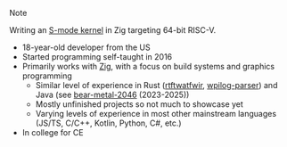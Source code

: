 > [!NOTE]
> Writing an [S-mode kernel](https://github.com/nukkeldev/os) in Zig targeting 64-bit RISC-V.

- 18-year-old developer from the US
- Started programming self-taught in 2016
- Primarily works with [Zig](https://ziglang.org/), with a focus on build systems and graphics programming
  - Similar level of experience in Rust ([rtftwatfwir](https://github.com/nukkeldev/rtftwatfwir), [wpilog-parser](https://github.com/nukkeldev/wpilog-parser))
    and Java (see [bear-metal-2046](https://github.com/bear-metal-2046) (2023-2025))
  - Mostly unfinished projects so not much to showcase yet
  - Varying levels of experience in most other mainstream languages (JS/TS, C/C++, Kotlin, Python, C#, etc.)
- In college for CE
